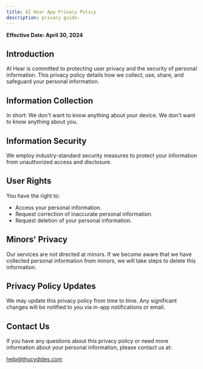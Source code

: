 ```yaml
---
title: AI Hear App Privacy Policy
description: privacy guide.
---
```


**Effective Date: April 30, 2024**

## Introduction

AI Hear is committed to protecting user privacy and the security of personal information. This privacy policy details how we collect, use, share, and safeguard your personal information.

## Information Collection

In short: We don't want to know anything about your device. We don't want to know anything about you.

## Information Security

We employ industry-standard security measures to protect your information from unauthorized access and disclosure.

## User Rights

You have the right to:

- Access your personal information.
- Request correction of inaccurate personal information.
- Request deletion of your personal information.

## Minors' Privacy

Our services are not directed at minors. If we become aware that we have collected personal information from minors, we will take steps to delete this information.

## Privacy Policy Updates

We may update this privacy policy from time to time. Any significant changes will be notified to you via in-app notifications or email.

## Contact Us

If you have any questions about this privacy policy or need more information about your personal information, please contact us at:

help@thucydides.com
